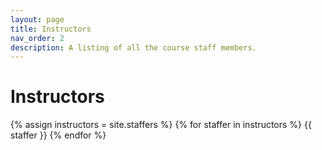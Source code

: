 ```yaml
---
layout: page
title: Instructors
nav_order: 2
description: A listing of all the course staff members.
---
```


# Instructors

<div class="role">
  {% assign instructors = site.staffers %}
  {% for staffer in instructors %}
  {{ staffer }}
  {% endfor %}
</div>

